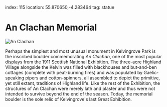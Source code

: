 index: 115
location: 55.870650,-4.283464
tag: statue

# An Clachan Memorial

![An Clachan](an-clachan.jpg)

Perhaps the simplest and most unusual monument in Kelvingrove Park is
the inscribed boulder commemorating _An Clachan_, one of the most
popular displays from the 1911 Scottish National Exhibition. The
three-acre Highland Village alongside the Kelvin was filled with
blackhouses and but-and-ben cottages (complete with peat-burning
fires) and was populated by Gaelic-speaking pipers and
cotton-spinners, all assembled to depict the primitive, yet still
extant, traditions of Highland life. Like the rest of the Exhibition,
the structures of An Clachan were merely lath and plaster and thus
were not intended to survive beyond the end of the season. Today, the
memorial boulder is the sole relic of Kelvingrove's last Great
Exhibition.
